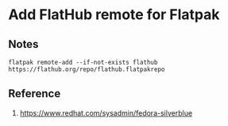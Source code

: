# Add FlatHub remote for Flatpak

## Notes

`flatpak remote-add --if-not-exists flathub https://flathub.org/repo/flathub.flatpakrepo`

## Reference

1. https://www.redhat.com/sysadmin/fedora-silverblue

